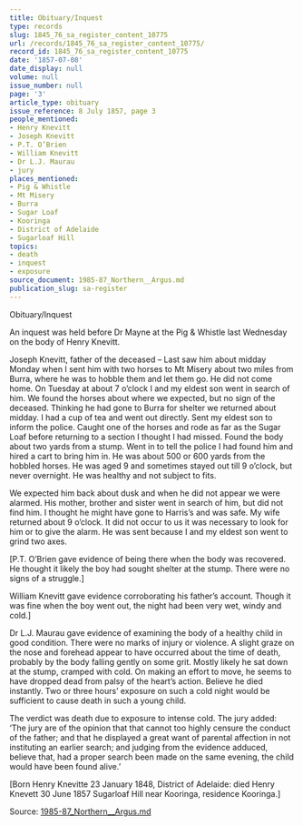 ```yaml
---
title: Obituary/Inquest
type: records
slug: 1845_76_sa_register_content_10775
url: /records/1845_76_sa_register_content_10775/
record_id: 1845_76_sa_register_content_10775
date: '1857-07-08'
date_display: null
volume: null
issue_number: null
page: '3'
article_type: obituary
issue_reference: 8 July 1857, page 3
people_mentioned:
- Henry Knevitt
- Joseph Knevitt
- P.T. O’Brien
- William Knevitt
- Dr L.J. Maurau
- jury
places_mentioned:
- Pig & Whistle
- Mt Misery
- Burra
- Sugar Loaf
- Kooringa
- District of Adelaide
- Sugarloaf Hill
topics:
- death
- inquest
- exposure
source_document: 1985-87_Northern__Argus.md
publication_slug: sa-register
---
```


Obituary/Inquest

An inquest was held before Dr Mayne at the Pig & Whistle last Wednesday on the body of Henry Knevitt.

Joseph Knevitt, father of the deceased – Last saw him about midday Monday when I sent him with two horses to Mt Misery about two miles from Burra, where he was to hobble them and let them go.  He did not come home.  On Tuesday at about 7 o’clock I and my eldest son went in search of him.  We found the horses about where we expected, but no sign of the deceased.  Thinking he had gone to Burra for shelter we returned about midday.  I had a cup of tea and went out directly.  Sent my eldest son to inform the police.  Caught one of the horses and rode as far as the Sugar Loaf before returning to a section I thought I had missed.  Found the body about two yards from a stump.  Went in to tell the police I had found him and hired a cart to bring him in.  He was about 500 or 600 yards from the hobbled horses.  He was aged 9 and sometimes stayed out till 9 o’clock, but never overnight.  He was healthy and not subject to fits.

We expected him back about dusk and when he did not appear we were alarmed.  His mother, brother and sister went in search of him, but did not find him.  I thought he might have gone to Harris’s and was safe.  My wife returned about 9 o’clock.  It did not occur to us it was necessary to look for him or to give the alarm.  He was sent because I and my eldest son went to grind two axes.

[P.T. O’Brien gave evidence of being there when the body was recovered.  He thought it likely the boy had sought shelter at the stump.  There were no signs of a struggle.]

William Knevitt gave evidence corroborating his father’s account.  Though it was fine when the boy went out, the night had been very wet, windy and cold.]

Dr L.J. Maurau gave evidence of examining the body of a healthy child in good condition.  There were no marks of injury or violence.  A slight graze on the nose and forehead appear to have occurred about the time of death, probably by the body falling gently on some grit.  Mostly likely he sat down at the stump, cramped with cold.  On making an effort to move, he seems to have dropped dead from palsy of the heart’s action.  Believe he died instantly.  Two or three hours’ exposure on such a cold night would be sufficient to cause death in such a young child.

The verdict was death due to exposure to intense cold.  The jury added: ‘The jury are of the opinion that that cannot too highly censure the conduct of the father; and that he displayed a great want of parental affection in not instituting an earlier search; and judging from the evidence adduced, believe that, had a proper search been made on the same evening, the child would have been found alive.’

[Born Henry Knevitte 23 January 1848, District of Adelaide: died Henry Knevett 30 June 1857 Sugarloaf Hill near Kooringa, residence Kooringa.]

Source: [1985-87_Northern__Argus.md](/downloads/markdown/1985-87_Northern__Argus.md)
